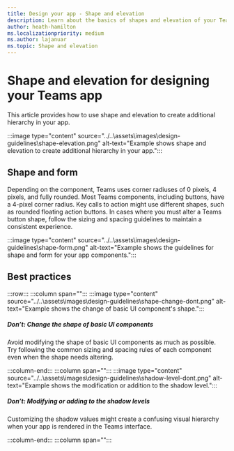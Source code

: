 ```yaml
---
title: Design your app - Shape and elevation
description: Learn about the basics of shapes and elevation of your Teams app.
author: heath-hamilton
ms.localizationpriority: medium
ms.author: lajanuar
ms.topic: Shape and elevation 
---
```

# Shape and elevation for designing your Teams app

This article provides how to use shape and elevation to create additional hierarchy in your app.

:::image type="content" source="../..\assets\images\design-guidelines\shape-elevation.png" alt-text="Example shows shape and elevation to create additional hierarchy in your app.":::

## Shape and form

Depending on the component, Teams uses corner radiuses of 0 pixels, 4 pixels, and fully rounded. Most Teams components, including buttons, have a 4-pixel corner radius. Key calls to action might use different shapes, such as rounded floating action buttons. In cases where you must alter a Teams button shape, follow the sizing and spacing guidelines to maintain a consistent experience.

:::image type="content" source="../..\assets\images\design-guidelines\shape-form.png" alt-text="Example shows the guidelines for shape and form for your app components.":::

## Best practices

:::row:::
   :::column span="":::
:::image type="content" source="../..\assets\images\design-guidelines\shape-change-dont.png" alt-text="Example shows the change of basic UI component's shape.":::

##### Don’t: Change the shape of basic UI components

Avoid modifying the shape of basic UI components as much as possible. Try following the common sizing and spacing rules of each component even when the shape needs altering.

   :::column-end:::
   :::column span="":::
:::image type="content" source="../..\assets\images\design-guidelines\shadow-level-dont.png" alt-text="Example shows the modification or addition to the shadow level.":::

##### Don’t: Modifying or adding to the shadow levels

Customizing the shadow values might create a confusing visual hierarchy when your app is rendered in the Teams interface.

   :::column-end:::
   :::column span="":::
